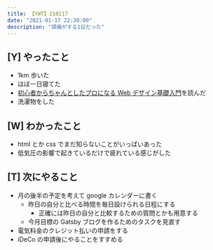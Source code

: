 ```yaml
---
title: 【YWT】210117
date: "2021-01-17 22:30:00"
description: "頭痛がする1日だった"
---
```


## [Y] やったこと

- 1km 歩いた
- ほぼ一日寝てた
- [初心者からちゃんとしたプロになる Web デザイン基礎入門](https://github.com/LeeDDHH/book-output/blob/main/%E5%88%9D%E5%BF%83%E8%80%85%E3%81%8B%E3%82%89%E3%81%A1%E3%82%83%E3%82%93%E3%81%A8%E3%81%97%E3%81%9F%E3%83%97%E3%83%AD%E3%81%AB%E3%81%AA%E3%82%8B_Web%E3%83%87%E3%82%B6%E3%82%A4%E3%83%B3%E5%9F%BA%E7%A4%8E%E5%85%A5%E9%96%80/list.md)を読んだ
- 洗濯物をした

## [W] わかったこと

- html とか css でまだ知らないことがいっぱいあった
- 低気圧の影響で起きているだけで疲れている感じがした

## [T] 次にやること

- 月の後半の予定を考えて google カレンダーに書く
  - 昨日の自分と比べる時間を毎日設けられる日程にする
    - 正確には昨日の自分と比較するための質問とかも用意する
  - 今月目標の Gatsby ブログを作るためのタスクを見直す
- 電気料金のクレジット払いの申請をする
- iDeCo の申請後にやることをすすめる
